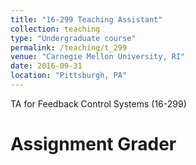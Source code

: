 ```yaml
---
title: "16-299 Teaching Assistant"
collection: teaching
type: "Undergraduate course"
permalink: /teaching/t_299
venue: "Carnegie Mellon University, RI"
date: 2016-09-31
location: "Pittsburgh, PA"
---
```


TA for Feedback Control Systems (16-299)

Assignment Grader
======